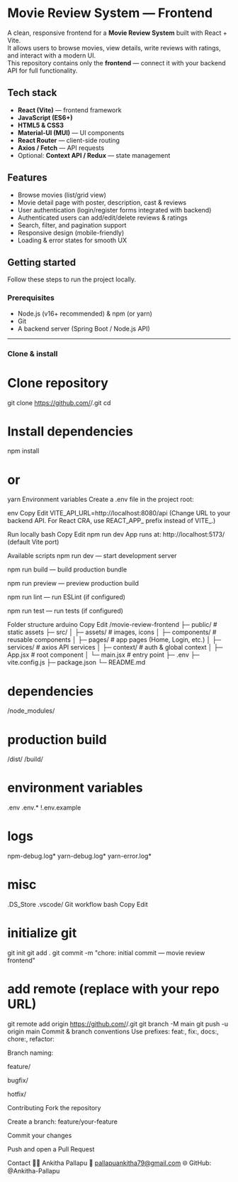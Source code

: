 # Movie Review System — Frontend
A clean, responsive frontend for a **Movie Review System** built with React + Vite.  
It allows users to browse movies, view details, write reviews with ratings, and interact with a modern UI.  
This repository contains only the **frontend** — connect it with your backend API for full functionality.


## Tech stack

* **React (Vite)** — frontend framework
* **JavaScript (ES6+)**
* **HTML5 & CSS3**
* **Material-UI (MUI)** — UI components
* **React Router** — client-side routing
* **Axios / Fetch** — API requests
* Optional: **Context API / Redux** — state management


## Features

* Browse movies (list/grid view)
* Movie detail page with poster, description, cast & reviews
* User authentication (login/register forms integrated with backend)
* Authenticated users can add/edit/delete reviews & ratings
* Search, filter, and pagination support
* Responsive design (mobile-friendly)
* Loading & error states for smooth UX



## Getting started

Follow these steps to run the project locally.

### Prerequisites

* Node.js (v16+ recommended) & npm (or yarn)
* Git
* A backend server (Spring Boot / Node.js API)

---

### Clone & install
# Clone repository
git clone https://github.com/<your-username>/<repo-name>.git
cd <repo-name>

# Install dependencies
npm install
# or
yarn
Environment variables
Create a .env file in the project root:

env
Copy
Edit
VITE_API_URL=http://localhost:8080/api
(Change URL to your backend API. For React CRA, use REACT_APP_ prefix instead of VITE_.)

Run locally
bash
Copy
Edit
npm run dev
App runs at: http://localhost:5173/ (default Vite port)

Available scripts
npm run dev — start development server

npm run build — build production bundle

npm run preview — preview production build

npm run lint — run ESLint (if configured)

npm run test — run tests (if configured)

Folder structure
arduino
Copy
Edit
/movie-review-frontend
├─ public/                # static assets
├─ src/
│  ├─ assets/             # images, icons
│  ├─ components/         # reusable components
│  ├─ pages/              # app pages (Home, Login, etc.)
│  ├─ services/           # axios API services
│  ├─ context/            # auth & global context
│  ├─ App.jsx             # root component
│  └─ main.jsx            # entry point
├─ .env
├─ vite.config.js
├─ package.json
└─ README.md

# dependencies
/node_modules/

# production build
/dist/
/build/

# environment variables
.env
.env.*
!.env.example

# logs
npm-debug.log*
yarn-debug.log*
yarn-error.log*

# misc
.DS_Store
.vscode/
Git workflow
bash
Copy
Edit
# initialize git
git init
git add .
git commit -m "chore: initial commit — movie review frontend"

# add remote (replace with your repo URL)
git remote add origin https://github.com/<your-username>/<repo-name>.git
git branch -M main
git push -u origin main
Commit & branch conventions
Use prefixes: feat:, fix:, docs:, chore:, refactor:

Branch naming:

feature/<short-desc>

bugfix/<short-desc>

hotfix/<short-desc>

Contributing
Fork the repository

Create a branch: feature/your-feature

Commit your changes

Push and open a Pull Request

Contact
👩‍💻 Ankitha Pallapu
📧 pallapuankitha79@gmail.com
🌐 GitHub: @Ankitha-Pallapu
